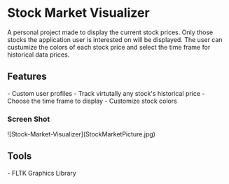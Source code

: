 # Stock Market Visualizer
A personal project made to display the current stock prices. 
Only those stocks the application user is interested on will be displayed. The user can custumize the colors of each stock price and select the time frame for historical data prices.

<h2>Features</h2>
- Custom user profiles
- Track virtutally any stock's historical price
- Choose the time frame to display
- Customize stock colors

<h3>Screen Shot</h3>
![Stock-Market-Visualizer](StockMarketPicture.jpg)

<h2>Tools</h2>
- FLTK Graphics Library
